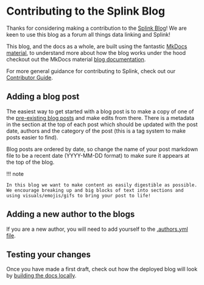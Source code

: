 # Contributing to the Splink Blog

Thanks for considering making a contribution to the [Splink Blog](../../blog/index.md)! We are keen to use this blog as a forum all things data linking and Splink!

This blog, and the docs as a whole, are built using the fantastic [MkDocs material](https://squidfunk.github.io/mkdocs-material/), to understand more about how the blog works under the hood checkout out the MkDocs material [blog documentation](https://squidfunk.github.io/mkdocs-material/blog/2022/09/12/blog-support-just-landed/).

For more general guidance for contributing to Splink, check out our [Contributor Guide](../CONTRIBUTING.md).

## Adding a blog post

The easiest way to get started with a blog post is to make a copy of one of the [pre-existing blog posts](https://github.com/moj-analytical-services/splink/tree/master/docs/blog/posts) and make edits from there. There is a metadata in the section at the top of each post which should be updated with the post date, authors and the category of the post (this is a tag system to make posts easier to find).

Blog posts are ordered by date, so change the name of your post markdown file to be a recent date (YYYY-MM-DD format) to make sure it appears at the top of the blog.

!!! note

    In this blog we want to make content as easily digestible as possible. We encourage breaking up and big blocks of text into sections and using visuals/emojis/gifs to bring your post to life!

## Adding a new author to the blogs

If you are a new author, you will need to add yourself to the [.authors.yml file](https://github.com/moj-analytical-services/splink/blob/master/docs/blog/.authors.yml).

## Testing your changes

Once you have made a first draft, check out how the deployed blog will look by [building the docs locally](./contributing_to_docs.md).
